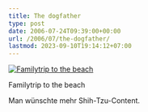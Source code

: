 ```yaml
---
title: The dogfather
type: post
date: 2006-07-24T09:39:00+00:00
url: /2006/07/the-dogfather/
lastmod: 2023-09-10T19:14:12+07:00
---
```

<div class="flickr">
  <a href="http://www.flickr.com/photos/schreibblogade/197046686/" title="Familytrip to the beach"><img src="//static.flickr.com/67/197046686_1a95e9ae6f.jpg" alt="Familytrip to the beach" /></a></p>

  <p>
    Familytrip to the beach
  </p>
</div>

Man wünschte mehr Shih-Tzu-Content.
